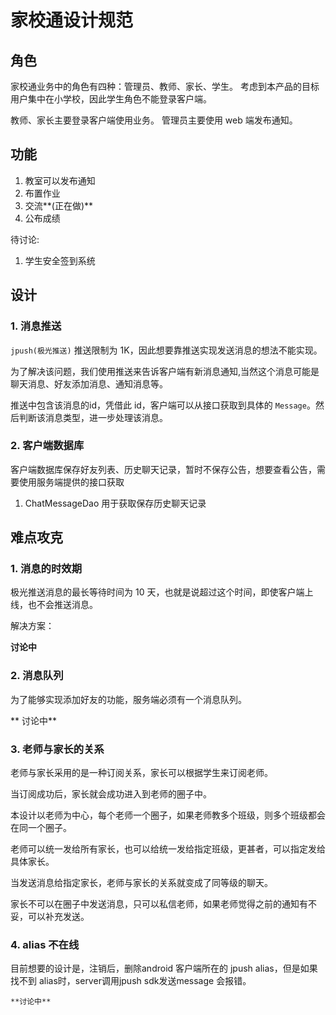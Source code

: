 # 家校通设计规范

## 角色

家校通业务中的角色有四种：管理员、教师、家长、学生。
考虑到本产品的目标用户集中在小学校，因此学生角色不能登录客户端。

教师、家长主要登录客户端使用业务。
管理员主要使用 web 端发布通知。

## 功能
1. 教室可以发布通知
2. 布置作业
3. 交流**(正在做)**
4. 公布成绩

待讨论:
1. 学生安全签到系统

## 设计

### 1. 消息推送

`jpush(极光推送)` 推送限制为 1K，因此想要靠推送实现发送消息的想法不能实现。

为了解决该问题，我们使用推送来告诉客户端有新消息通知,当然这个消息可能是聊天消息、好友添加消息、通知消息等。

推送中包含该消息的id，凭借此 id，客户端可以从接口获取到具体的 `Message`。然后判断该消息类型，进一步处理该消息。

### 2. 客户端数据库
客户端数据库保存好友列表、历史聊天记录，暂时不保存公告，想要查看公告，需要使用服务端提供的接口获取

1. ChatMessageDao 用于获取保存历史聊天记录


## 难点攻克
### 1. 消息的时效期

极光推送消息的最长等待时间为 10 天，也就是说超过这个时间，即使客户端上线，也不会推送消息。

解决方案： 

  **讨论中**

### 2. 消息队列

为了能够实现添加好友的功能，服务端必须有一个消息队列。

  ** 讨论中**

### 3. 老师与家长的关系

老师与家长采用的是一种订阅关系，家长可以根据学生来订阅老师。

当订阅成功后，家长就会成功进入到老师的圈子中。

本设计以老师为中心，每个老师一个圈子，如果老师教多个班级，则多个班级都会在同一个圈子。

老师可以统一发给所有家长，也可以给统一发给指定班级，更甚者，可以指定发给具体家长。

当发送消息给指定家长，老师与家长的关系就变成了同等级的聊天。

家长不可以在圈子中发送消息，只可以私信老师，如果老师觉得之前的通知有不妥，可以补充发送。


### 4. alias 不在线

目前想要的设计是，注销后，删除android 客户端所在的 jpush alias，但是如果找不到 alias时，server调用jpush sdk发送message 会报错。
    
    **讨论中**


